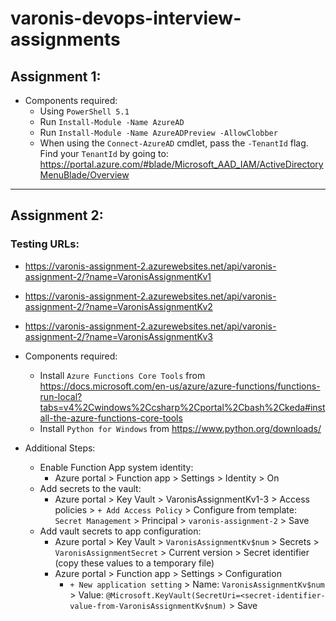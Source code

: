 # varonis-devops-interview-assignments

## Assignment 1:

- Components required:
    - Using `PowerShell 5.1`
    - Run `Install-Module -Name AzureAD`
    - Run `Install-Module -Name AzureADPreview -AllowClobber`
    - When using the `Connect-AzureAD` cmdlet, pass the `-TenantId` flag. Find your `TenantId` by going to: https://portal.azure.com/#blade/Microsoft_AAD_IAM/ActiveDirectoryMenuBlade/Overview

---

## Assignment 2:

### Testing URLs:
- https://varonis-assignment-2.azurewebsites.net/api/varonis-assignment-2/?name=VaronisAssignmentKv1
- https://varonis-assignment-2.azurewebsites.net/api/varonis-assignment-2/?name=VaronisAssignmentKv2
- https://varonis-assignment-2.azurewebsites.net/api/varonis-assignment-2/?name=VaronisAssignmentKv3

- Components required:
    - Install `Azure Functions Core Tools` from https://docs.microsoft.com/en-us/azure/azure-functions/functions-run-local?tabs=v4%2Cwindows%2Ccsharp%2Cportal%2Cbash%2Ckeda#install-the-azure-functions-core-tools
    - Install `Python for Windows` from https://www.python.org/downloads/
- Additional Steps:
    - Enable Function App system identity:
        - Azure portal > Function app > Settings > Identity > On
    - Add secrets to the vault:
        - Azure portal > Key Vault > VaronisAssignmentKv1-3 > Access policies > `+ Add Access Policy` > Configure from template: `Secret Management` > Principal > `varonis-assignment-2` > Save
    - Add vault secrets to app configuration:
        - Azure portal > Key Vault > `VaronisAssignmentKv$num` > Secrets > `VaronisAssignmentSecret` > Current version > Secret identifier (copy these values to a temporary file)
        - Azure portal > Function app > Settings > Configuration
            - `+ New application setting` > Name: `VaronisAssignmentKv$num` > Value: `@Microsoft.KeyVault(SecretUri=<secret-identifier-value-from-VaronisAssignmentKv$num)` > Save